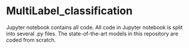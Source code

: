 # MultiLabel_classification

Jupyter notebook contains all code.
All code in Jupyter notebook is split into several .py files. 
The state-of-the-art models in this repository are coded from scratch.
